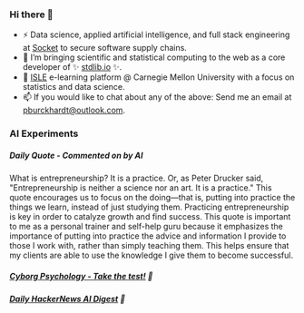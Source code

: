 ### Hi there 👋

-   ⚡ Data science, applied artificial intelligence, and full stack engineering at [Socket](https://socket.dev) to secure software supply chains.
-   🔭 I’m bringing scientific and statistical computing to the web as a core developer of ✨ [stdlib.io](https://stdlib.io) ✨.
-   📖 [ISLE](https://stat.cmu.edu/isle) e-learning platform @ Carnegie Mellon University with a focus on statistics and data science.
-   📫 If you would like to chat about any of the above: Send me an email at [pburckhardt@outlook.com](mailto:pburckhardt@outlook.com).

### AI Experiments

##### Daily Quote - Commented on by AI

<!-- <quote> -->

What is entrepreneurship? It is a practice. Or, as Peter Drucker said, "Entrepreneurship is neither a science nor an art. It is a practice." This quote encourages us to focus on the doing—that is, putting into practice the things we learn, instead of just studying them. Practicing entrepreneurship is key in order to catalyze growth and find success. This quote is important to me as a personal trainer and self-help guru because it emphasizes the importance of putting into practice the advice and information I provide to those I work with, rather than simply teaching them. This helps ensure that my clients are able to use the knowledge I give them to become successful.

<!-- </quote> -->

##### [Cyborg Psychology - Take the test!](http://cyborg-psychology.com/) 🚀 
##### [Daily HackerNews AI Digest](https://ai-digest.vercel.app/) :brain:
